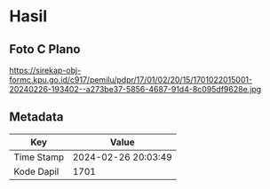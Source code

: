 # Hasil

## Foto C Plano

https://sirekap-obj-formc.kpu.go.id/c917/pemilu/pdpr/17/01/02/20/15/1701022015001-20240226-193402--a273be37-5856-4687-91d4-8c095df9628e.jpg


## Metadata

| Key        | Value               |
| ---------- | ------------------- |
| Time Stamp | 2024-02-26 20:03:49 |
| Kode Dapil | 1701                |




